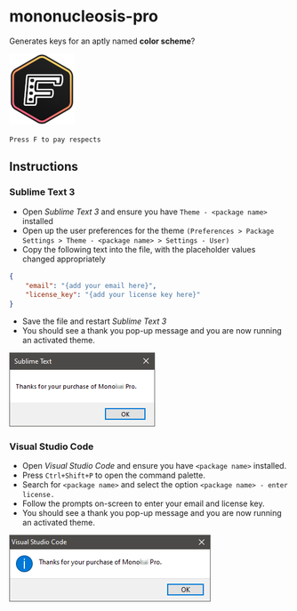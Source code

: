 # mononucleosis-pro
Generates keys for an aptly named **color scheme**?

![logo, f in chat](img/logo.png)

`Press F to pay respects`

## Instructions

### Sublime Text 3
* Open *Sublime Text 3* and ensure you have `Theme - <package name>` installed
* Open up the user preferences for the theme `(Preferences > Package Settings > Theme - <package name> > Settings - User)`
* Copy the following text into the file, with the placeholder values changed appropriately

```json
{
    "email": "{add your email here}",
    "license_key": "{add your license key here}"
}
```

* Save the file and restart *Sublime Text 3*
* You should see a thank you pop-up message and you are now running an activated theme.


![sublime text 3](img/st3.png)

### Visual Studio Code
* Open *Visual Studio Code* and ensure you have `<package name>` installed.
* Press `Ctrl+Shift+P` to open the command palette.
* Search for `<package name>` and select the option `<package name> - enter license.`
* Follow the prompts on-screen to enter your email and license key.
* You should see a thank you pop-up message and you are now running an activated theme.


![visual studio code](img/vsc.png)
